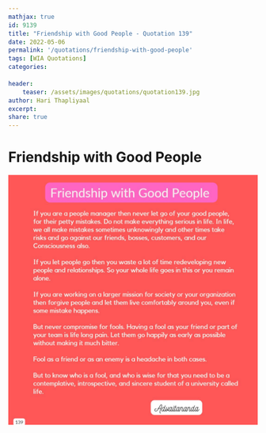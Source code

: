 ```yaml
---
mathjax: true
id: 9139
title: "Friendship with Good People - Quotation 139"
date: 2022-05-06
permalink: '/quotations/friendship-with-good-people'
tags: [WIA Quotations] 
categories: 

header:
    teaser: /assets/images/quotations/quotation139.jpg
author: Hari Thapliyaal 
excerpt:
share: true 
---
```


# Friendship with Good People

![Friendship with Good People](/assets/images/quotations/quotation139.jpg)
